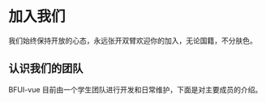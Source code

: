 <script setup>
import { VPTeamMembers } from 'vitepress/theme'

const members = [
  {
    avatar: 'https://avatars.githubusercontent.com/u/81922999?v=4',
    name: '张洪浩',
    title: 'Creator',
    org: 'BF-Teams',
    orgLink: 'https://github.com/BF-Teams/',
    desc: '本项目技术架构、文档维护和组件开发',
    links: [
      { icon: 'github', link: 'https://github.com/Barry-Flynn' },
      { icon: 'mastodon', link: 'https://blog.meta-code.top/' },
      { icon: 'youtube', link: 'https://space.bilibili.com/349963315' },
    ],
    sponsor: 'https://blog.meta-code.top/Reward-list/',
  },
  {
    avatar: 'https://avatars.githubusercontent.com/u/99073745?v=4',
    name: '张中秋',
    title: 'Developer',
    desc: '参与组件库的开发',
    links: [
      { icon: 'github', link: 'https://github.com/sleep-earily' },
    ]
  },
  {
    avatar: 'https://avatars.githubusercontent.com/u/80016783?v=4',
    name: '邱钧茂',
    title: 'Developer',
    desc: '参与组件库的开发',
    links: [
      { icon: 'github', link: 'https://github.com/Eternal-rr' },
    ]
  },
  {
    avatar: 'https://avatars.githubusercontent.com/u/106507183?v=4',
    name: '张玉婷',
    title: 'Developer',
    desc: '参与组件库的开发',
    links: [
      { icon: 'github', link: 'https://github.com/99999521' },
    ]
  },
  {
    avatar: 'https://avatars.githubusercontent.com/u/111298893?v=4',
    name: '张宇晨',
    title: 'Developer',
    desc: '参与组件库的开发',
    links: [
      { icon: 'github', link: 'https://github.com/zychhh000' },
    ]
  },
  {
    avatar: 'https://avatars.githubusercontent.com/u/97940554?v=4',
    name: '解睿',
    title: 'Developer',
    desc: '参与组件库的开发',
    links: [
      { icon: 'github', link: 'https://github.com/sherry-thanks' },
    ]
  }
]
</script>

# 加入我们

我们始终保持开放的心态，永远张开双臂欢迎你的加入，无论国籍，不分肤色。


## 认识我们的团队

BFUI-vue 目前由一个学生团队进行开发和日常维护，下面是对主要成员的介绍。

<VPTeamMembers size="small" :members="members" />

